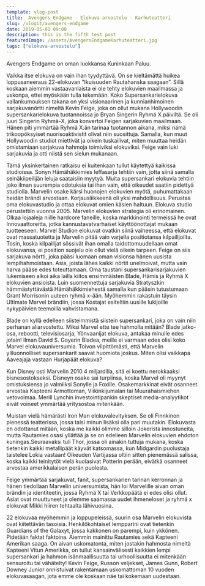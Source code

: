 ```yaml
---
template: vlog-post
title:  Avengers Endgame - Elokuva-arvostelu - Karhuteatteri
slug: /vlogit/avengers-endgame
date: 2019-05-01 09:00
description: this is the fifth test post
featuredImage: /assets/AvengersEndgameKarhuteatteri.jpg
tags: ["elokuva-arvostelu"]
---
```

Avengers Endgame on oman luokkansa Kuninkaan Paluu.

Vaikka itse elokuva on vain ihan tyydyttävä. On se kieltämättä huikea loppusaneeraus 22-elokuvan ”Ikuisuuden Rautahanska saagaan”. Sillä koskaan aiemmin vastaavanlaista ei ole tehty elokuvien maailmassa ja uskonpa, ettei myöskään tulla tekemään.
Koko Supersankarielokuva vallankumouksen takana on yksi visionaarinen ja kunnianhimoinen sarjakuvanörtti nimeltä Kevin Feige, joka on ollut mukana Hollywoodin supersankarielokuva tuotannoissa jo Bryan Singerin Ryhmä X päiviltä. Se oli juuri Singerin Ryhmä-X, joka konvertoi Feigen sarjakuvien maailmaan. Hänen piti ymmärtää Ryhmä X:än tarinaa tuotannon aikana, miksi nämä trikoopöksyiset nuorisoaktivistit olivat niin suosittuja. Samalla, kun muut Hollywoodin studiot miettivät ja oikein tuskailivat, miten muuttaa heidän omistamiaan sarjakuva hahmoja toimiviksi elokuviksi. Feige vain luki sarjakuvia ja otti niistä sen sielun mukanaan.

Tämä yksinkertainen ratkaisu ei kuitenkaan tullut käytettyä kaikissa studioissa. Sonyn Hämähäkkimies leffasarja tehtiin vain, jotta siinä samalla seinäkiipeilijän leluja saataisiin myytyä.  Muita supersankari elokuvia tehtiin joko ilman suurempia odotuksia tai ihan vain, että oikeudet saatiin pidettyä studiolla. Marvelin osake kärsi huonojen elokuvien myötä, puhumattakaan heidän brändi arvostaan. Korjausliikkeenä oli yksi mahdollisuus. Perustaa oma elokuvastudio ja ottaa elokuvat omien käsien haltuun. Elokuva studio perustettiin vuonna 2005. Marvelin elokuvien strategia oli erinomainen. Olkaa lojaaleja niille hardcore faneille, koska markkinointi termeissä he ovat Innovaattoreitta, jotka kannustavatvarhaiset käyttöönottajat mukaan tuotteeseen. Marvel Studion elokuvat ovatkin siinä vaiheessa, että elokuvat ovat massatuotetta ja Marvelin pitää vain varjella positiotansa kilpailijoilta. Tosin, koska kilpailijat sössivät ihan omalla taidottomuudellaan omat elokuvansa, ei position suojelu ole ollut vielä oikein tarpeen. Feige on siis sarjakuva nörtti, joka pääsi luomaan oman visionsa hänen uusista lempihahmoistaan. Asia, joista lähes kaikki nörtit unelmoivat, mutta vain harva pääse edes toteuttamaan. Oma taustani supersankarisarjakuvien lukemiseen alkoi aika lailla kiitos ensimmäisten Blade, Hämis ja Ryhmä X elokuvien ansioista.  Luin suomennettuja sarjakuvia Stratyszkin hämmästyttävästä Hämähäkkimiehestä samalla kun pääsin tutustumaan Grant Morrisonin uuteen ryhmä x-ään. Myöhemmin rakastuin täysin Ultimate Marvel brändiin, jossa Kostajat esiteltiin uusille lukijoille nykypäivien teemoilla vahvistamana. 

Blade on kyllä edelleen siisteimmistä siistein supersankari, joka on vain niin perhanan aliarvostettu. Miksi Marvel ette tee hahmolla mitään? Blade jatko-osa, rebootti, televisiosarja, Yönvaanijat elokuva, antakaa minulle edes jotain! Ilman David S. Goyerin Bladea, meille ei varmaan edes olisi koko Marvel elokuvauniversumia. Toivon vilpittömästi, että Marvelin yliluonnolliset supersankarit saavat huomiota joskus. Miten olisi vaikkapa Aaveajaja vastaan Hurjapäät elokuva?

Kun Disney osti Marvelin 2010 4 miljardilla, sitä ei koettu nerokkaaksi bisnesostokseksi. Disneyn osake sai turpiinsa, koska Marvel oli myynyt omistuksiensa jo valmiiksi Sonylle ja Foxille. Osakemarkkinat eivät osanneet arvostaa Kapteeni Armottoman, Viikinkijumalan tai Muurahaismiehen vetovoimaa. Merill Lynchin investointipankin skeptiset media-analyytikot eivät voineet ymmärtää yritysostoa mitenkään.

Muistan vielä hämärästi Iron Man elokuvalevityksen. Se oli Finnkinon pienessä teatterissa, jossa taisi minun lisäksi olla pari muutakin. Elokuvasta en odottanut mitään, koska me kaikki olimme silloin Jokerista innostuneita, mutta Rautamies osasi yllättää ja se on edelleen Marvelin elokuvien ehdoton kuningas.Seuraavaksi tuli Thor, jossa oli ainakin tuttuja mukana, koska tietenkin kaikki metallipäät käyvät katsomassa, kun Midgardin puolustaja taistelee Lokia vastaan! Oikeuden Vartijassa oltiin sitten pienemässä salissa, koska kaikki teinitytöt vielä kuolasivat Potterin perään, eivätkä osanneet arvostaa amerikkalaisen perän puolesta.

Feige ymmärtää sarjakuvat, fanit, supersankarien tarinan kerronnan ja hänen tiedollaan Marvelin universumista, hän loi Marvelille aivan oman brändin ja identiteetin, jossa Ryhmä X tai Verkkopäätä ei edes olisi ollut. Asiat ovat muuttuneet ja olemme saamassa uudet ihmeneloset ja ryhmä x elokuvat Mikki hiiren tehtaalta lähivuosina.

22 elokuvaa myöhemmin ja loppupeleissä, suurin osa Marvelin elokuvista ovat kiitettävän tasoisia. Henkilökohtaiset lempparini ovat tietenkin Guardians of the Galaxyt, jossa kakkonen on parempi, kuin ykkönen. Pidetään faktat faktoina. Aiemmin mainittu Rautamies sekä Kapteeni Amerikan saaga. On aivan uskomatonta, miten jostakin hahmosta nimeltä Kapteeni Vitun Amerikka, on tullut kansainvälisesti kaikkien lempi supersankari ja hahmon isänmaallisuutta tai urhoollisuutta ei mitenkään sensuroitu tai vähätelty! Kevin Feige, Russon veljekset, James Gunn, Robert Downey Junior onnistuivat rakentamaan uskomattoman 10 vuoden elokuvasaagan, jota emme ole koskaan näe tai kokemaan uudestaan.

